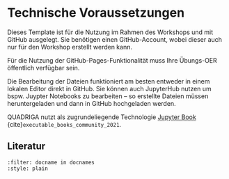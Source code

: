 

# Technische Voraussetzungen

Dieses Template ist für die Nutzung im Rahmen des Workshops und mit GitHub ausgelegt. Sie benötigen einen GitHub-Account, wobei dieser auch nur für den Workshop erstellt werden kann.

Für die Nutzung der GitHub-Pages-Funktionalität muss Ihre Übungs-OER öffentlich verfügbar sein.

Die Bearbeitung der Dateien funktioniert am besten entweder in einem lokalen Editor direkt in GitHub. Sie können auch JupyterHub nutzen um bspw. Juypter Notebooks zu bearbeiten – so erstellte Dateien müssen heruntergeladen und dann in GitHub hochgeladen werden.

QUADRIGA nutzt als zugrundeliegende Technologie [Jupyter Book](https://jupyterbook.org/intro.html) {cite}`executable_books_community_2021`.

## Literatur
```{bibliography}
:filter: docname in docnames
:style: plain
```